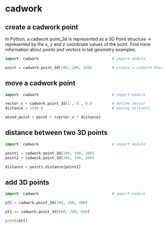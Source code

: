 # cadwork

## create a cadwork point

In Python, a cadwork point_3d is represented as a 3D Point structure -> represented by the x, y and z coordinate values of the point. 
Find more information about points and vectors in tab geometry examples.

```python
import  cadwork                                 # import module

point = cadwork.point_3d(100, 200, 300)         # create a cadwork Point
```

## move a cadwork point 

```python 
import  cadwork                                 # import module

vector_x = cadwork.point_3d(1., 0., 0.)         # define vector
distance = 1500.0                               # moving distance

moved_point = point + (vector_x * distance)    
```

## distance between two 3D points

```python 
import  cadwork                                 # import module

point1 = cadwork.point_3d(100, 200, 300) 
point2 = cadwork.point_3d(300, 100, 200)                            

distance = point1.distance(point2)  
```

## add 3D points

```python 
import  cadwork                                 # import module

pt1 = cadwork.point_3d(100, 200, 300)

pt1 += cadwork.point_3d(800, 700, 600)

print(pt1)
```
